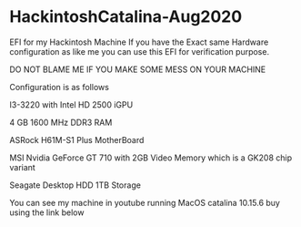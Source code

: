 # HackintoshCatalina-Aug2020
EFI for my Hackintosh Machine
If you have the Exact same Hardware configuration as like me you can use this EFI for verification purpose.

DO NOT BLAME ME IF YOU MAKE SOME MESS ON YOUR MACHINE

Configuration is as follows

 I3-3220 with Intel HD 2500 iGPU
 
 4 GB 1600 MHz DDR3 RAM
 
 ASRock H61M-S1 Plus MotherBoard
 
 MSI Nvidia GeForce GT 710 with 2GB Video Memory which is a GK208 chip variant
 
 Seagate Desktop HDD 1TB Storage
 

You can see my machine in youtube running MacOS catalina 10.15.6 buy using the link below
